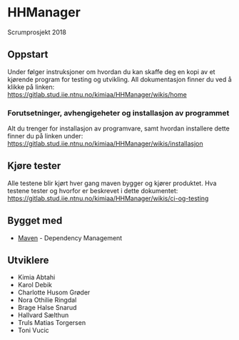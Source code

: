 # HHManager
Scrumprosjekt 2018

## Oppstart
Under følger instruksjoner om hvordan du kan skaffe deg en kopi av et kjørende program for testing og utvikling. All dokumentasjon finner du ved å klikke på linken:
https://gitlab.stud.iie.ntnu.no/kimiaa/HHManager/wikis/home

### Forutsetninger, avhengigeheter og installasjon av programmet
Alt du trenger for installasjon av programvare, samt hvordan installere dette finner du på linken under:
https://gitlab.stud.iie.ntnu.no/kimiaa/HHManager/wikis/installasjon

## Kjøre tester
Alle testene blir kjørt hver gang maven bygger og kjører produktet.
Hva testene tester og hvorfor er beskrevet i dette dokumentet: https://gitlab.stud.iie.ntnu.no/kimiaa/HHManager/wikis/ci-og-testing

## Bygget med
* [Maven](https://maven.apache.org/) - Dependency Management 

## Utviklere
* Kimia Abtahi
* Karol Debik
* Charlotte Husom Grøder
* Nora Othilie Ringdal
* Brage Halse Snarud
* Hallvard Sælthun
* Truls Matias Torgersen
* Toni Vucic
